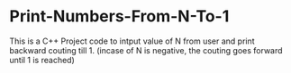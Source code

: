 # Print-Numbers-From-N-To-1
This is a C++ Project code to intput value of N from user and print backward couting till 1. (incase of N is negative, the couting goes forward until 1 is reached)
